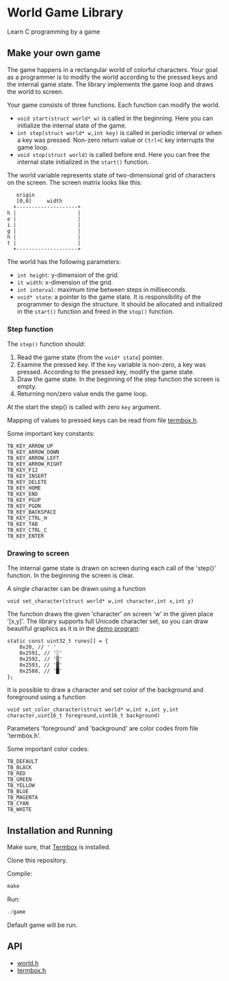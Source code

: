 # World Game Library

Learn C programming by a game

## Make your own game

The game happens in a rectangular world of colorful characters. 
Your goal as a programmer is to modify the world according to the pressed keys and the internal game state.
The library implements the game loop and draws the world to screen.

Your game consists of three functions. Each function can modify the world.

- `void start(struct world* w)` is called in the beginning. Here you can initialize the internal state of the game. 
- `int step(struct world* w,int key)` is called in periodic interval or when a key was pressed. Non-zero return value or `Ctrl+C` key interrupts the game loop.
- `void stop(struct world)` is called before end. Here you can free the internal state initialized in the `start()` function.

The world variable represents state of two-dimensional grid of characters on the screen. The screen matrix looks like this:

       origin
       [0,0]     width
	  +--------------------+
    h |                    |
	e |                    |
	i |                    |
	g |                    |
	h |                    |
	t |                    |
	  +--------------------+

The world  has the following parameters:

- `int height`: y-dimension of the grid.
- `it width`: x-dimension of the grid.
- `int interval`: maximum time between steps in milliseconds.
- `void* state`: a pointer to the game state. It is responsibility of the programmer to design the structure. It should be  allocated and initialized in the `start()` function and freed in the `stop()` function. 

### Step function

The `step()` function should:

1. Read the game state (from the `void* state`) pointer.
1. Examine the pressed key. If the `key` variable is non-zero, a key was pressed. According to the pressed key, modify the game state.
1. Draw the game state. In the beginning of the step function the screen is empty.
1. Returning non/zero value ends the game loop. 

At the start the step() is called with zero `key` argument.

Mapping of values to pressed keys can be read from file 
[termbox.h](https://github.com/nsf/termbox/blob/master/src/termbox.h).

Some important key constants:

	TB_KEY_ARROW_UP         
	TB_KEY_ARROW_DOWN       
	TB_KEY_ARROW_LEFT       
	TB_KEY_ARROW_RIGHT 
	TB_KEY_F12              
	TB_KEY_INSERT           
	TB_KEY_DELETE           
	TB_KEY_HOME             
	TB_KEY_END              
	TB_KEY_PGUP             
	TB_KEY_PGDN             
	TB_KEY_BACKSPACE        
	TB_KEY_CTRL_H
	TB_KEY_TAB              
	TB_KEY_CTRL_C           
	TB_KEY_ENTER

### Drawing to screen

The internal game state is drawn on screen during each call of the 'step()' function.
In the beginning the screen is clear.

A single character can be drawn using a function 

    void set_character(struct world* w,int character,int x,int y) 
    
The function draws  the given 'character' on screen 'w' in the given place '[x,y]'.
The library supports full Unicode character set, so you can draw beautiful graphics
as it is in the [demo program](https://github.com/nsf/termbox/blob/master/src/demo/paint.c):

    static const uint32_t runes[] = {
        0x20, // ' '
        0x2591, // '░'
        0x2592, // '▒'
        0x2593, // '▓'
        0x2588, // '█'
    };

It is possible to draw a character and set color of the background and foreground using a function

    void set_color_character(struct world* w,int x,int y,int character,uint16_t foreground,uint16_t background)

Parameters 'foreground' and 'background' are color codes from file 'termbox.h'.

Some important color codes:

    TB_DEFAULT 
    TB_BLACK   
    TB_RED     
    TB_GREEN   
    TB_YELLOW  
    TB_BLUE    
    TB_MAGENTA 
    TB_CYAN    
    TB_WHITE   



## Installation and Running

Make sure, that [Termbox](https://github.com/nsf/termbox) is installed.

Clone this repository.

Compile:

```c
make
```
	
Run:

```c
./game
```

Default game will be run.

## API

- [world.h](https://github.com/hladek/world/blob/master/world.h)
- [termbox.h](https://github.com/nsf/termbox/blob/master/src/termbox.h)
